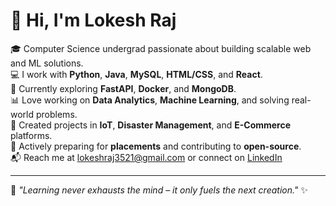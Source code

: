 
# 👋 Hi, I'm Lokesh Raj

🎓 Computer Science undergrad passionate about building scalable web and ML solutions.  
💻 I work with **Python**, **Java**, **MySQL**, **HTML/CSS**, and **React**.  
🔧 Currently exploring **FastAPI**, **Docker**, and **MongoDB**.  
📊 Love working on **Data Analytics**, **Machine Learning**, and solving real-world problems.  
📱 Created projects in **IoT**, **Disaster Management**, and **E-Commerce** platforms.  
🚀 Actively preparing for **placements** and contributing to **open-source**.  
📬 Reach me at lokeshraj3521@gmail.com or connect on [LinkedIn](https://www.linkedin.com/in/lokesh-raj3521/)

---

🧠 _"Learning never exhausts the mind – it only fuels the next creation."_ ✨

<!--
**lokeshraj3521/lokeshraj3521** is a ✨ _special_ ✨ repository because its `README.md` (this file) appears on your GitHub profile.

Here are some ideas to get you started:

- 🔭 I’m currently working on ...
- 🌱 I’m currently learning ...
- 👯 I’m looking to collaborate on ...
- 🤔 I’m looking for help with ...
- 💬 Ask me about ...
- 📫 How to reach me: ...
- 😄 Pronouns: ...
- ⚡ Fun fact: ...
-->
